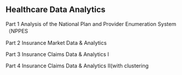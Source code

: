 ## Healthcare Data Analytics

Part 1 Analysis of the National Plan and Provider Enumeration System（NPPES

Part 2 Insurance Market Data & Analytics

Part 3 Insurance Claims Data & Analytics I

Part 4 Insurance Claims Data & Analytics II(with clustering


